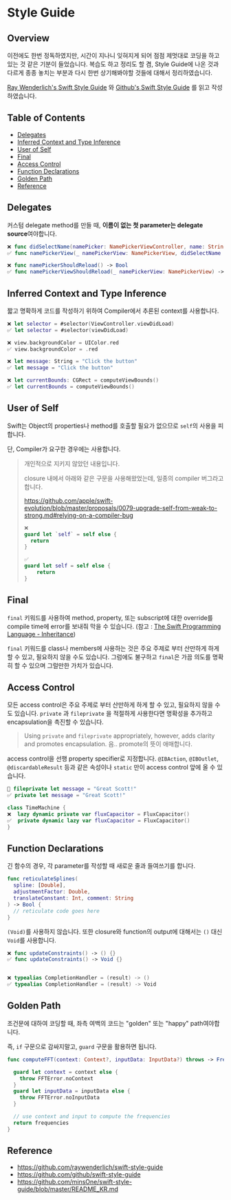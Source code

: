 # Style Guide

## Overview

이전에도 한번 정독하였지만, 시간이 지나니 잊혀지게 되어 점점 제멋대로 코딩을 하고 있는 것 같은 기분이 들었습니다. 복습도 하고 정리도 할 겸, Style Guide에 나온 것과 다르게 종종 놓치는 부분과 다시 한번 상기해봐야할 것들에 대해서 정리하였습니다.

[Ray Wenderlich's Swift Style Guide](https://github.com/raywenderlich/swift-style-guide#access-control) 와 [Github's Swift Style Guide](https://github.com/github/swift-style-guide) 를 읽고 작성하였습니다.

## Table of Contents

- [Delegates](#Delegates)
- [Inferred Context and Type Inference](#Inferred-Context-and-Type-Inference)
- [User of Self](#User-of-Self)
- [Final](#Final)
- [Access Control](#Access-Control)
- [Function Declarations](#Function-Declarations)
- [Golden Path](#Golden-Path)
- [Reference](#Reference)

## Delegates

커스텀 delegate method를 만들 때, **이름이 없는 첫 parameter는 delegate source**여야합니다.

```swift
❌ func didSelectName(namePicker: NamePickerViewController, name: String)
✅ func namePickerView(_ namePickerView: NamePickerView, didSelectName name: String)

❌ func namePickerShouldReload() -> Bool
✅ func namePickerViewShouldReload(_ namePickerView: NamePickerView) -> Bool
```

## Inferred Context and Type Inference

짧고 명확하게 코드를 작성하기 위하여 Compiler에서 추론된 context를 사용합니다.

```swift
❌ let selector = #selector(ViewController.viewDidLoad)
✅ let selector = #selector(viewDidLoad)

❌ view.backgroundColor = UIColor.red
✅ view.backgroundColor = .red

❌ let message: String = "Click the button"
✅ let message = "Click the button"

❌ let currentBounds: CGRect = computeViewBounds()
✅ let currentBounds = computeViewBounds()
```

## User of Self

Swift는 Object의 properties나 method를 호출할 필요가 없으므로 `self`의 사용을 피합니다. 

단, Compiler가 요구한 경우에는 사용합니다.

> 개인적으로 지키지 않았던 내용입니다.
>
> closure 내에서 아래와 같은 구문을 사용해왔었는데, 일종의 compiler 버그라고 합니다.
>
> https://github.com/apple/swift-evolution/blob/master/proposals/0079-upgrade-self-from-weak-to-strong.md#relying-on-a-compiler-bug
>
> ```swift
> ❌ 
> guard let `self` = self else {
> 	return 
> }
> 
> ✅
> guard let self = self else {
>     return
> }
> ```

## Final

`final` 키워드를 사용하여 method, property, 또는 subscript에 대한 override를 compile time에 error를 보내줘 막을 수 있습니다. (참고 : [The Swift Programming Language - Inheritance](https://docs.swift.org/swift-book/LanguageGuide/Inheritance.html))

`final` 키워드를 class나 members에 사용하는 것은 주요 주제로 부터 산만하게 하게 할 수 있고, 필요하지 않을 수도 있습니다. 그럼에도 불구하고 `final`은 가끔 의도를 명확히 할 수 있으며 그럴만한 가치가 있습니다.

## Access Control

모든 access control은 주요 주제로 부터 산만하게 하게 할 수 있고, 필요하지 않을 수도 있습니다. `private` 과 `fileprivate` 을 적절하게 사용한다면 명확성을 추가하고 encapsulation을 촉진할 수 있습니다.

>  Using `private` and `fileprivate` appropriately, however, adds clarity and promotes encapsulation. 음.. promote의 뜻이 애매합니다.

access control을 선행 property specifier로 지정합니다. `@IBAction`, `@IBOutlet`, `@discardableResult` 등과 같은 속성이나 `static` 만이 access control 앞에 올 수 있습니다.

```swift
🤔 fileprivate let message = "Great Scott!"
✅ private let message = "Great Scott!"

class TimeMachine {  
❌  lazy dynamic private var fluxCapacitor = FluxCapacitor()
✅  private dynamic lazy var fluxCapacitor = FluxCapacitor()
}
```

## Function Declarations

긴 함수의 경우, 각 parameter를 작성할 때 새로운 줄과 들여쓰기를 합니다.

```swift
func reticulateSplines(
  spline: [Double], 
  adjustmentFactor: Double,
  translateConstant: Int, comment: String
) -> Bool {
  // reticulate code goes here
}
```

`(Void)`를 사용하지 않습니다. 또한 closure와 function의 output에 대해서는 `()`  대신 `Void`를 사용합니다.

```swift
❌ func updateConstraints() -> () {}
✅ func updateConstraints() -> Void {}


❌ typealias CompletionHandler = (result) -> ()
✅ typealias CompletionHandler = (result) -> Void
```

## Golden Path

조건문에 대하여 코딩할 때, 좌측 여백의 코드는 "golden" 또는 "happy" path여야합니다.

즉, `if` 구문으로 감싸지말고, `guard` 구문을 활용하면 됩니다.

```swift
func computeFFT(context: Context?, inputData: InputData?) throws -> Frequencies {

  guard let context = context else {
    throw FFTError.noContext
  }
  guard let inputData = inputData else {
    throw FFTError.noInputData
  }

  // use context and input to compute the frequencies
  return frequencies
}
```

## Reference

- https://github.com/raywenderlich/swift-style-guide
- https://github.com/github/swift-style-guide
- https://github.com/minsOne/swift-style-guide/blob/master/README_KR.md
